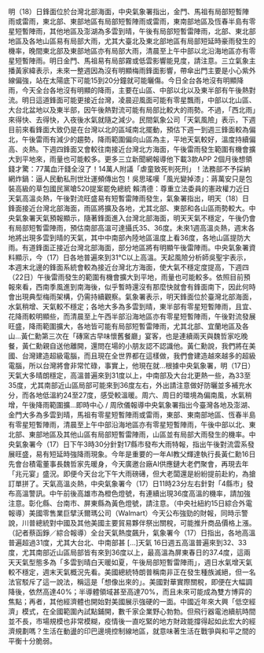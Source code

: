 明（18）日鋒面位於台灣北部海面，中央氣象署指出，金門、馬祖有局部短暫陣雨或雷雨，東北部、東部地區有局部短暫陣雨或雷雨，東南部地區及恆春半島有零星短暫陣雨，其他地區及澎湖為多雲到晴，午後有局部短暫雷陣雨，北部、東北部地區及各地山區易有局部大雨，尤其大臺北及東北部地區有局部短延時豪雨發生的機率，晚間東北部及東部地區亦有局部大雨，清晨至上午中部以北沿海地區亦有零星短暫陣雨。明日金門、馬祖易有局部霧或低雲影響能見度，請注意。三立氣象主播黃家緯表示，未來一整週因為沒有明顯梅雨鋒面影響，帶傘出門主要是小心紫外線偏強，站在太陽底下可能15到20分鐘就可能曬傷。今日全台各地沒有明顯降雨，今天全台各地沒有明顯的降雨，主要在山區、中部以北以及東半部有午後熱對流。明日這道鋒面可能更接近台灣，凌晨迎風面可能有零星飄雨，中部以北山區、大台北盆地以及東半部，因午後熱對流可能有局部比較大的雨勢。不過，「西北雨」來得快、去得快，入夜後水氣就隨之減少。民間氣象公司「天氣風險」表示，下週目前來看鋒面大致仍是在台灣以北的區域南北擺動，預估下週一到週三鋒面較為偏北，午後雷雨有減少的趨勢，降雨範圍偏向山區為主，平地天氣較好，溫度持續偏高、炎熱。下週四鋒面又會較往南接近台灣北方海面，午後雷雨發生範圍有機會擴大到平地來，雨量也可能較多。更多三立新聞網報導他下載3款APP 2個月後想領錢才驚：77萬血汗錢全沒了！14萬人附議「虐童致死判死刑」！法務部不予採納 網炸鍋：逼人民動私刑世壯運頻傳出包！吳思瑤嘆「風光變掉漆」：蔣萬安只是包裝高級的草包國民黨嗆520提案罷免總統 賴清德：尊重立法委員的憲政權力近日天氣高溫炎熱，午後對流旺盛易有短暫雷陣雨發生，氣象署指出，明天（18）日鋒面接近台灣北部海面，雨區將擴及各地，尤其北部、東部和各山區雨勢較大。中央氣象署天氣預報顯示，隨著鋒面進入台灣北部海面，明天天氣不穩定，午後仍會有局部短暫雷陣雨，預估南部高溫可達攝氏35、36度。未來1週高溫炎熱，週末各地將出現多雲到晴的天氣，其中中南部內陸地區溫度上看36度，各地山區提防大雨。有道鋒面正接近台灣北部海面，部分地區將有明顯午後雷陣雨。中央氣象署資料顯示，今（17）日各地普遍來到31℃以上高溫。天起風險分析師吳聖宇表示，本週末北邊的鋒面系統會較為接近台灣北方海面，使大氣不穩定度提高，下週四（22日）午後雷雨發生的範圍有機會擴大到平地，雨量也可能較多。依照目前預報來看，西南季風進到南海後，似乎暫時還沒有那麼快就會有鋒面南下，因此何時會出現典型梅雨架構，仍需持續觀察。氣象署表示，明天鋒面位於臺灣北部海面，水氣稍增、天氣較不穩定；各地大多為多雲到晴，東半部有零星短暫陣雨，且宜、花降雨較明顯些，而清晨至上午西半部沿海地區亦有零星短暫陣雨，午後對流發展旺盛，降雨範圍擴大，各地皆可能有局部短暫雷陣雨，尤其北部、宜蘭地區及各山...黃仁勳第三次在「磚窯古早味懷舊餐廳」宴客，也是連續兩天與魏哲家吃晚餐，黃仁勳親自送他離開，還問在場的小朋友認不認識他。黃仁勳說，我們將在美國、台灣建造超級電腦，而且現在全世界都在這樣做，我們會建造越來越多的超級電腦，所以台灣將會非常忙碌，事實上，他現在就...根據中央氣象署，明（17日）天氣大多晴朗穩定，高溫普遍來到31度以上，中南部及大台北更熱一些，為33至35度，尤其南部近山區局部可能來到36度左右，外出請注意做好防曬並多補充水分，而各地低溫約24至27度，感受較溫暖。周六、周日的環境為偏南風，水氣稍增，午後降雨範圍擴...即時中心 / 周欣儀報導中央氣象署指出今臺灣各地及澎湖、金門大多為多雲到晴，馬祖有零星短暫陣雨或雷雨，東部、東南部地區、恆春半島有零星短暫陣雨，清晨至上午中部沿海地區亦有零星短暫陣雨，午後中部以北、東北部、東部地區及其他山區有局部短暫雷陣雨，山區並有局部大雨發生的機率。中央氣象署今（17）日下午3時30分針對17縣市發布大雨特報，指出午後對流雲系發展旺盛，易有短延時強降雨現象。今年是重要的一年AI教父輝達執行長黃仁勳16日先會台積電董事長魏哲家先暖身，今天廣邀台廠AI供應鏈大老們聚會，再現去年「兆元宴」盛況。即便今天台北下午大雨磅礡，但大老闆還是紛紛提前赴約，為搶訂單拼了。天氣高溫炎熱，中央氣象署今（17）日11時23分左右針對「4縣市」發布高溫警訊。中午前後高雄市為橙色燈號，有連續出現36度高溫的機率，請加強注意。彰化縣、台南市、屏東縣為黃色燈號，請注意。（中央社紐約15日綜合外電報導）美國零售業巨擘沃爾瑪公司（Walmart）今天公布強勁的財報，同時示警說，川普總統對中國及其他美國主要貿易夥伴祭出關稅，可能推升商品價格上漲。（記者蔡函錚／綜合報導）全台天氣熱度飆升，氣象署今（17）日指出，各地高溫普遍超過31度，尤其大台北、中南部甚 […]天氣 16日週五高溫普遍來到32、33度，尤其南部近山區局部皆有來到36度以上，最高溫為屏東春日的37.4度，這兩天天氣型態多為「多雲到晴白天暖如夏，午後局部短暫雷陣雨」，週日水氣增天氣較不穩定，週末天氣概況先看。美國總統特朗普稱南非正在發生種族滅絕，但一名法官駁斥了這一說法，稱這是「想像出來的」。美國對華實際關稅，即便在大幅調降後，依然高達40%；半導體領域甚至高達70%，而且未來可能成為雙方博弈的焦點；再者，其他經濟體也開始對美國展示強硬的一面。中國近年來大興「低空經濟」模式，在全國範圍內試點鋪開，數千家企業野心勃勃。但飛行器電池續航時間並不長，市場規模也非常模糊，疫情後一直吃緊的地方財政能撐得起如此宏大的經濟規劃嗎？生活在動盪的印巴邊境控制線地區，就意味著生活在戰爭與和平之間的平衡十分脆弱。